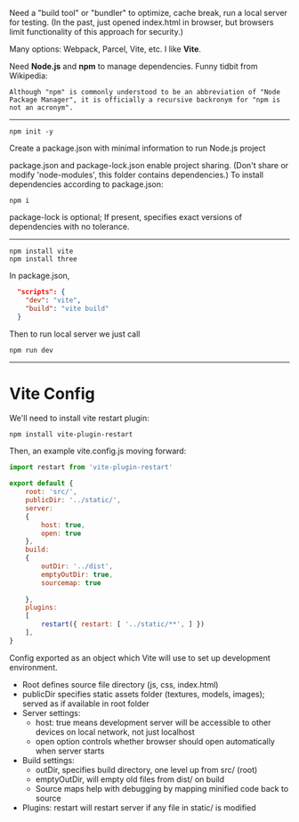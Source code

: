 Need a "build tool" or "bundler" to optimize, cache break, run a local server for testing. (In the past, just opened index.html in browser, but browsers limit functionality of this approach for security.)

Many options: Webpack, Parcel, Vite, etc. I like **Vite**.

Need **Node.js** and **npm** to manage dependencies. Funny tidbit from Wikipedia:
```
Although "npm" is commonly understood to be an abbreviation of "Node Package Manager", it is officially a recursive backronym for "npm is not an acronym".
```
---
```
npm init -y
```
Create a package.json with minimal information to run Node.js project

package.json and package-lock.json enable project sharing. (Don't share or modify 'node-modules', this folder contains dependencies.) To install dependencies according to package.json:
```
npm i
```
package-lock is optional; If present, specifies exact versions of dependencies with no tolerance.

---
```
npm install vite
npm install three
```
In package.json,
```json
  "scripts": {
    "dev": "vite",
    "build": "vite build"
  }
```
Then to run local server we just call
```
npm run dev
```
---
# Vite Config

We'll need to install vite restart plugin:
```
npm install vite-plugin-restart
```
Then, an example vite.config.js moving forward:
```javascript
import restart from 'vite-plugin-restart'  

export default {
	root: 'src/',
	publicDir: '../static/',
	server:
	{
		host: true,	
		open: true
	},
	build:
	{
		outDir: '../dist',	
		emptyOutDir: true,
		sourcemap: true
	
	},
	plugins:
	[
		restart({ restart: [ '../static/**', ] }) 
	],
}
```
Config exported as an object which Vite will use to set up development environment.
- Root defines source file directory (js, css, index.html)
- publicDir specifies static assets folder (textures, models, images); served as if available in root folder
- Server settings:
	- host: true means development server will be accessible to other devices on local network, not just localhost
	- open option controls whether browser should open automatically when server starts
- Build settings:
	- outDir, specifies build directory, one level up from src/ (root)
	- emptyOutDir, will empty old files from dist/ on build
	- Source maps help with debugging by mapping minified code back to source
- Plugins: restart will restart server if any file in static/ is modified